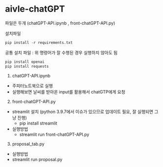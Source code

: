 # aivle-chatGPT

파일은 두개 (chatGPT-API.ipynb , front-chatGPT-API.py)

설치파일
```python
pip install -r requirements.txt
```

공통 설치 파일 : 위 명령어가 잘  수행된 경우 실행하지 않아도 됨
```python
pip install openai
pip install requests
```
1. chatGPT-API.ipynb
- 주피터노트북으로 실행
- 실행해보면 날씨를 받아온 input를 활용해서 chatGTP에게 요청

2. front-chatGPT-API.py
- streamlit 설치 (python 3.9.7에서 이슈가 있으므로 업데이트 필요, 잘 실행되면 그냥 진행)
  - pip install streamlit 
- 실행방법
  - streamlit run front-chatGPT-API.py
  
 3. proposal_tab.py
 - 실행방법
  - streamlit run proposal.py